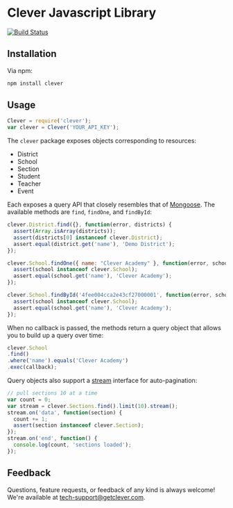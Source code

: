 # Clever Javascript Library

[![Build Status](https://secure.travis-ci.org/Clever/clever-js.png)](http://travis-ci.org/Clever/clever-js)

## Installation

Via npm:

```bash
npm install clever
```

## Usage

```javascript
Clever = require('clever');
var clever = Clever('YOUR_API_KEY');
```

The `clever` package exposes objects corresponding to resources:

* District
* School
* Section
* Student
* Teacher
* Event

Each exposes a query API that closely resembles that of [Mongoose](http://mongoosejs.com/docs/queries.html). The available methods are `find`, `findOne`, and `findById`:

```javascript
clever.District.find({}, function(error, districts) {
  assert(Array.isArray(districts));
  assert(districts[0] instanceof clever.District);
  assert.equal(district.get('name'), 'Demo District');
});

clever.School.findOne({ name: "Clever Academy" }, function(error, school) {
  assert(school instanceof clever.School);
  assert.equal(school.get('name'), 'Clever Academy');
});

clever.School.findById('4fee004cca2e43cf27000001', function(error, school) {
  assert(school instanceof clever.School);
  assert.equal(school.get('name'), 'Clever Academy');
});
```

When no callback is passed, the methods return a query object that allows you to build up a query over time:

```javascript
clever.School
.find()
.where('name').equals('Clever Academy')
.exec(callback);
```

Query objects also support a [stream](http://nodejs.org/api/stream.html) interface for auto-pagination:

```javascript
// pull sections 10 at a time
var count = 0;
var stream = clever.Sections.find().limit(10).stream();
stream.on('data', function(section) {
  count += 1;
  assert(section instanceof clever.Section);
});
stream.on('end', function() {
  console.log(count, 'sections loaded');
});
```

## Feedback

Questions, feature requests, or feedback of any kind is always welcome! We're available at [tech-support@getclever.com](mailto:tech-support@getclever.com).
